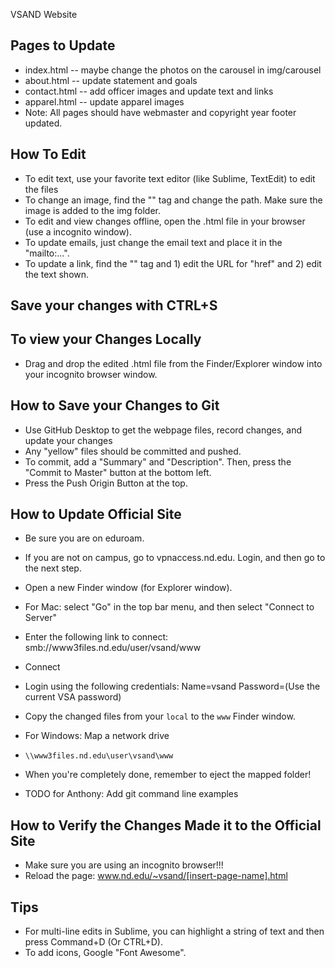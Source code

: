 VSAND Website

## Pages to Update ##
* index.html -- maybe change the photos on the carousel in img/carousel
* about.html -- update statement and goals
* contact.html -- add officer images and update text and links
* apparel.html -- update apparel images
* Note: All pages should have webmaster and copyright year footer updated.

## How To Edit ##
* To edit text, use your favorite text editor (like Sublime, TextEdit) to edit the files
* To change an image, find the "<src>" tag and change the path. Make sure the image is added to the img folder.
* To edit and view changes offline, open the .html file in your browser (use a incognito window).
* To update emails, just change the email text and place it in the "mailto:...".
* To update a link, find the "<a>" tag and 1) edit the URL for "href" and 2) edit the text shown.

## Save your changes with CTRL+S ##

## To view your Changes Locally ##
* Drag and drop the edited .html file from the Finder/Explorer window into your incognito browser window.

## How to Save your Changes to Git ##
* Use GitHub Desktop to get the webpage files, record changes, and update your changes
* Any "yellow" files should be committed and pushed.
* To commit, add a "Summary" and "Description". Then, press the "Commit to Master" button at the bottom left.
* Press the Push Origin Button at the top.

## How to Update Official Site ##
* Be sure you are on eduroam.
* If you are not on campus, go to vpnaccess.nd.edu. Login, and then go to the next step.
* Open a new Finder window (for Explorer window).
* For Mac: select "Go" in the top bar menu, and then select "Connect to Server"
* Enter the following link to connect: smb://www3files.nd.edu/user/vsand/www
* Connect
* Login using the following credentials: Name=vsand Password=(Use the current VSA password)
* Copy the changed files from your `local` to the `www` Finder window.
* For Windows: Map a network drive
* `\\www3files.nd.edu\user\vsand\www`

* When you're completely done, remember to eject the mapped folder!

* TODO for Anthony: Add git command line examples


## How to Verify the Changes Made it to the Official Site ##
* Make sure you are using an incognito browser!!!
* Reload the page: www.nd.edu/~vsand/[insert-page-name].html

## Tips ##
* For multi-line edits in Sublime, you can highlight a string of text and then press Command+D (Or CTRL+D).
* To add icons, Google "Font Awesome".
